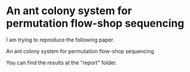 An ant colony system for permutation flow-shop sequencing
=============

I am trying to reproduce the following paper.

An ant colony system for permutation flow-shop sequencing


You can find the results at the "report" folder.
